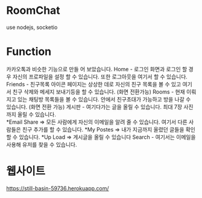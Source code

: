 # RoomChat

use nodejs, socketio

# Function
카카오톡과 비슷한 기능으로 만들 어 보았습니다.
Home  -  로그인 화면과 로그인 할 경우 자신의 프로파일을 설정 할 수 있습니다. 또한 로그아웃을 여기서 할 수 있습니다. 
Friends - 친구목록 아이콘 페이지는 상상한 데로 자신의 친구 목록을 볼 수 있고  여기서 친구 삭제와  메세지 보내기등을 할 수 있습니다. (화면 전환가능) 
Rooms - 현재  이뤄지고 있는 채팅방  목록들을 볼 수 있습니다.  안에서 친구초대가 가능하고  방을 나갈 수 있습니다. (화면 전환 가능)
게시판 - 여기다가는 글을 올릴 수 있습니다. 최대 7장 사진까지 올릴 수 있습니다.  
    *Email Share =>  모든 사람에게 자신의 이메일을 알려 줄 수 있습니다.  여기서 다른 사람들은 친구 추가를 할 수 있습니다. 
    *My Postes =>  내가 지금까지 올렸던 글들을 확인 할 수 있습니다. 
    *Up Load => 게시글을 올릴 수 있습니다
Search  -  여기서는 이메일을  사용해  유저를 찾을 수 있습니다. 

# 웹사이트 
https://still-basin-59736.herokuapp.com/
